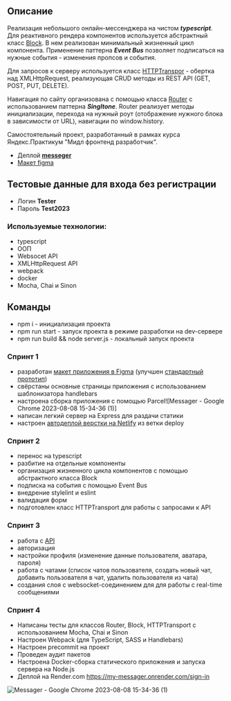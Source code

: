 
## Описание
Реализация небольшого онлайн-мессенджера на чистом ***typescript***. 
Для реактивного рендера компонентов используется абстрактный класс  [Block](https://github.com/Vakulina/middle.messenger.praktikum.yandex/blob/29d05459fce863bbcc4bfba7ebe6e40f556f4e1b/src/services/Block.ts). В нем реализован минимальный  жизненный цикл компонента. Применение паттерна ***Event Bus*** позволяет подписаться на нужные события - изменения пропсов и события.

Для запросов к серверу используется класс [HTTPTranspor](https://github.com/Vakulina/middle.messenger.praktikum.yandex/blob/29d05459fce863bbcc4bfba7ebe6e40f556f4e1b/src/services/HTTPTransport.ts) - обертка над XMLHttpRequest, реализующая CRUD методы из REST API (GET, POST, PUT, DELETE).

Навигация по сайту организована с помощью класса [Router](https://github.com/Vakulina/middle.messenger.praktikum.yandex/blob/29d05459fce863bbcc4bfba7ebe6e40f556f4e1b/src/services/Router.ts) c использованием паттерна ***Singltone***. Router реализует методы инициализации, перехода на нужный роут (отображение нужного блока в зависимости от URL), навигации по window.history.

Самостоятельный проект, разработанный в рамках курса Яндекс.Практикум "Мидл фронтенд разработчик". 

- Деплой **[messeger](https://my-messager.onrender.com)**
- [Макет figma](https://www.figma.com/file/bb2uxusIP7DzcWLj5qITnJ/Chat_external_link-(Copy)?node-id=0%3A1&t=BECpoojdFInoPUYE-1)

## Тестовые данные для входа без регистрации
- Логин **Tester**
- Пароль **Test2023**

### Используемые технологии:
- typescript
- ООП
- Websocet API
- XMLHttpRequest API
- webpack
- docker
- Mocha, Chai и Sinon

## Команды

- npm i - инициализация проекта
- npm run start - запуск проекта в режиме разработки на dev-сервере
- npm run build && node server.js - локальный запуск проекта 

### Спринт 1 
- разработан [макет приложения в Figma](https://www.figma.com/file/bb2uxusIP7DzcWLj5qITnJ/Chat_external_link-(Copy)?node-id=0%3A1&t=BECpoojdFInoPUYE-1) (улучшен [стандартный прототип](https://www.figma.com/file/jF5fFFzgGOxQeB4CmKWTiE/Chat_external_link?node-id=0%3A1))
- свёрстаны основные страницы приложения с использованием шаблонизатора handlebars
- настроена сборка приложения с помощью Parcel![Messager - Google Chrome 2023-08-08 15-34-36 (1)]
- написан легкий сервер на Express для раздачи статики 
- настроен [автодеплой верстки на Netlify](https://63c0419acf5bc33db6300d3c--glowing-crisp-5ef741.netlify.app/) из ветки deploy

### Спринт 2 
- перенос на typescript
- разбитие на отдельные компоненты
- организация жизненного цикла компонентов с помощью абстрактного класса Block
- подписка на события с помощью Event Bus
- внедрение stylelint и eslint
- валидация форм
- подготовлен класс HTTPTransport для работы с запросами к API

### Спринт 3
- работа с [API](https://ya-praktikum.tech/api/v2/swagger/#/) 
- авторизация
- настройки профиля (изменение данные пользователя, аватара, пароля)
- работа с чатами (список чатов пользователя, создать новый чат, добавить пользователя в чат, удалить пользователя из чата)
- создания слоя с websocket-соединением для для работы с real-time сообщениями

### Спринт 4
- Напиcаны тесты для классов Router, Block, HTTPTransport с использованием  Mocha, Chai и Sinon
- Настроен Webpack (для TypeScript, SASS и Handlebars)
- Настроен precommit на проект
- Проведен аудит пакетов
- Настроена Docker-сборка статического приложения и запуска сервера на Node.js
- Деплой на Render.com https://my-messager.onrender.com/sign-in

![Messager - Google Chrome 2023-08-08 15-34-36 (1)](https://github.com/Vakulina/middle.messenger.praktikum.yandex/assets/80524794/45f55a54-480d-4172-ab1b-d9e9d0dbba1c)
